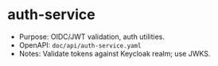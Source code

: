 # auth-service

- Purpose: OIDC/JWT validation, auth utilities.
- OpenAPI: `doc/api/auth-service.yaml`
- Notes: Validate tokens against Keycloak realm; use JWKS.
